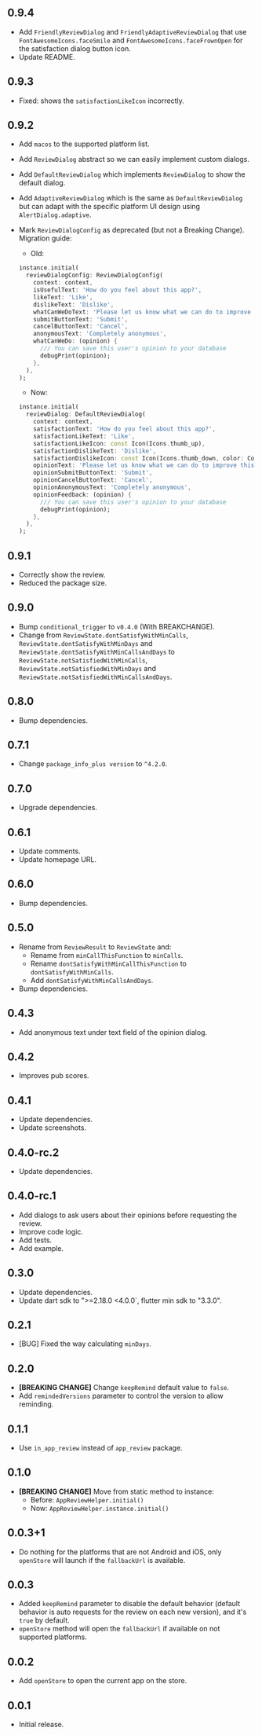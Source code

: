 ## 0.9.4

* Add `FriendlyReviewDialog` and `FriendlyAdaptiveReviewDialog` that use `FontAwesomeIcons.faceSmile` and `FontAwesomeIcons.faceFrownOpen` for the satisfaction dialog button icon.
* Update README.

## 0.9.3

* Fixed: shows the `satisfactionLikeIcon` incorrectly.

## 0.9.2

* Add `macos` to the supported platform list.
* Add `ReviewDialog` abstract so we can easily implement custom dialogs.
* Add `DefaultReviewDialog` which implements `ReviewDialog` to show the default dialog.
* Add `AdaptiveReviewDialog` which is the same as `DefaultReviewDialog` but can adapt with the specific platform UI design using `AlertDialog.adaptive`.
* Mark `ReviewDialogConfig` as deprecated (but not a Breaking Change). Migration guide:

  * Old:

  ```dart
  instance.initial(
    reviewDialogConfig: ReviewDialogConfig(
      context: context,
      isUsefulText: 'How do you feel about this app?',
      likeText: 'Like',
      dislikeText: 'Dislike',
      whatCanWeDoText: 'Please let us know what we can do to improve this app',
      submitButtonText: 'Submit',
      cancelButtonText: 'Cancel',
      anonymousText: 'Completely anonymous',
      whatCanWeDo: (opinion) {
        /// You can save this user's opinion to your database
        debugPrint(opinion);
      },
    ),
  );
  ```

  * Now:

  ```dart
  instance.initial(
    reviewDialog: DefaultReviewDialog(
      context: context,
      satisfactionText: 'How do you feel about this app?',
      satisfactionLikeText: 'Like',
      satisfactionLikeIcon: const Icon(Icons.thumb_up),
      satisfactionDislikeText: 'Dislike',
      satisfactionDislikeIcon: const Icon(Icons.thumb_down, color: Colors.grey),
      opinionText: 'Please let us know what we can do to improve this app',
      opinionSubmitButtonText: 'Submit',
      opinionCancelButtonText: 'Cancel',
      opinionAnonymousText: 'Completely anonymous',
      opinionFeedback: (opinion) {
        /// You can save this user's opinion to your database
        debugPrint(opinion);
      },
    ),
  );
  ```

## 0.9.1

* Correctly show the review.
* Reduced the package size.

## 0.9.0

* Bump `conditional_trigger` to `v0.4.0` (With BREAKCHANGE).
* Change from `ReviewState.dontSatisfyWithMinCalls`, `ReviewState.dontSatisfyWithMinDays` and `ReviewState.dontSatisfyWithMinCallsAndDays` to `ReviewState.notSatisfiedWithMinCalls`, `ReviewState.notSatisfiedWithMinDays` and `ReviewState.notSatisfiedWithMinCallsAndDays`.

## 0.8.0

* Bump dependencies.

## 0.7.1

* Change `package_info_plus version` to `^4.2.0`.

## 0.7.0

* Upgrade dependencies.

## 0.6.1

* Update comments.
* Update homepage URL.

## 0.6.0

* Bump dependencies.

## 0.5.0

* Rename from `ReviewResult` to `ReviewState` and:
  * Rename from `minCallThisFunction` to `minCalls`.
  * Rename `dontSatisfyWithMinCallThisFunction` to `dontSatisfyWithMinCalls`.
  * Add `dontSatisfyWithMinCallsAndDays`.
* Bump dependencies.

## 0.4.3

* Add anonymous text under text field of the opinion dialog.

## 0.4.2

* Improves pub scores.

## 0.4.1

* Update dependencies.
* Update screenshots.

## 0.4.0-rc.2

* Update dependencies.

## 0.4.0-rc.1

* Add dialogs to ask users about their opinions before requesting the review.
* Improve code logic.
* Add tests.
* Add example.

## 0.3.0

* Update dependencies.
* Update dart sdk to ">=2.18.0 <4.0.0`, flutter min sdk to "3.3.0".

## 0.2.1

* [BUG] Fixed the way calculating `minDays`.

## 0.2.0

* **[BREAKING CHANGE]** Change `keepRemind` default value to `false`.
* Add `remindedVersions` parameter to control the version to allow reminding.

## 0.1.1

* Use `in_app_review` instead of `app_review` package.

## 0.1.0

* **[BREAKING CHANGE]** Move from static method to instance:
  * Before: `AppReviewHelper.initial()`
  * Now: `AppReviewHelper.instance.initial()`

## 0.0.3+1

* Do nothing for the platforms that are not Android and iOS, only `openStore` will launch if the `fallbackUrl` is available.

## 0.0.3

* Added `keepRemind` parameter to disable the default behavior (default behavior is auto requests for the review on each new version), and it's `true` by default.
* `openStore` method will open the `fallbackUrl` if available on not supported platforms.

## 0.0.2

* Add `openStore` to open the current app on the store.

## 0.0.1

* Initial release.

